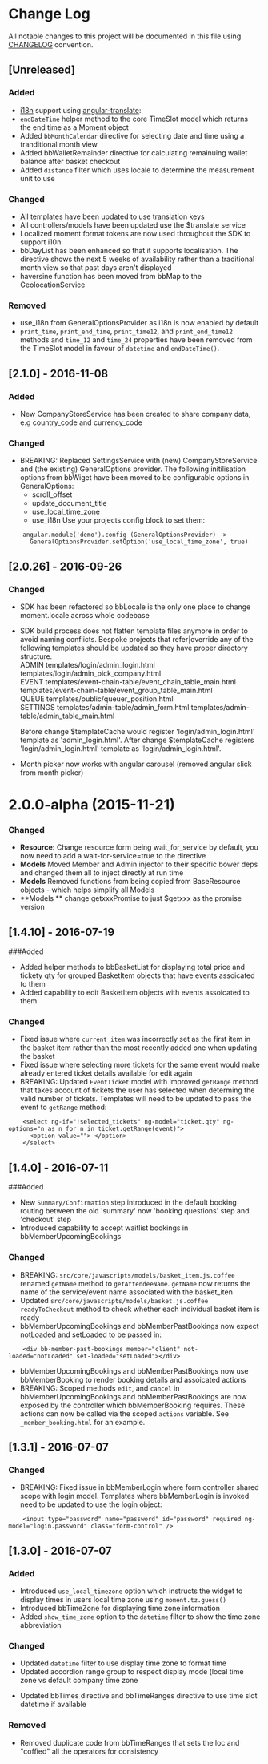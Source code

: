 # Change Log
All notable changes to this project will be documented in this file using [CHANGELOG](http://keepachangelog.com/en/0.3.0/) convention.

## [Unreleased]

### Added
* [i18n](https://github.com/BookingBug/bookingbug-angular/wiki/1.1-i18n) support using [angular-translate](https://angular-translate.github.io/): 
* `endDateTime` helper method to the core TimeSlot model which returns the end time as a Moment object
* Added `bbMonthCalendar` directive for selecting date and time using a tranditional month view
* Added bbWalletRemainder directive for calculating remainuing wallet balance after basket checkout
* Added `distance` filter which uses locale to determine the measurement unit to use


### Changed
* All templates have been updated to use translation keys
* All controllers/models have been updated use the $translate service
* Localized moment format tokens are now used throughout the SDK to support i10n
* bbDayList has been enhanced so that it supports localisation.  The directive shows the next 5 weeks of availability rather than a traditional month view so that past days aren't displayed
* haversine function has been moved from bbMap to the GeolocationService

### Removed
* use_i18n from GeneralOptionsProvider as i18n is now enabled by default
* `print_time`, `print_end_time`, `print_time12`, and `print_end_time12` methods and `time_12` and `time_24` properties have been removed from the TimeSlot model in favour of `datetime` and `endDateTime()`.


## [2.1.0] - 2016-11-08
### Added
- New CompanyStoreService has been created to share company data, e.g country_code and currency_code

### Changed
- BREAKING: Replaced SettingsService with (new) CompanyStoreService and (the existing) GeneralOptions provider. 
  The following initilisation options from bbWiget have been moved to be configurable options in GeneralOptions:
    - scroll_offset
    - update_document_title
    - use_local_time_zone
    - use_i18n
  Use your projects config block to set them:

```
    angular.module('demo').config (GeneralOptionsProvider) ->
      GeneralOptionsProvider.setOption('use_local_time_zone', true)
```

## [2.0.26] - 2016-09-26
### Changed
- SDK has been refactored so bbLocale is the only one place to change moment.locale across whole codebase
- SDK build process does not flatten template files anymore in order to avoid naming conflicts.
  Bespoke projects that refer|override any of the following templates should be updated so they have proper directory structure.  
  ADMIN
  templates/login/admin_login.html
  templates/login/admin_pick_company.html  
  EVENT
  templates/event-chain-table/event_chain_table_main.html
  templates/event-chain-table/event_group_table_main.html  
  QUEUE
  templates/public/queuer_position.html  
  SETTINGS
  templates/admin-table/admin_form.html
  templates/admin-table/admin_table_main.html
  
  Before change $templateCache would register 'login/admin_login.html' template as 'admin_login.html'.
  After change $templateCache registers 'login/admin_login.html' template as 'login/admin_login.html'.
- Month picker now works with angular carousel (removed angular slick from month picker)

<a name="2.0.0-alpha"></a>
# 2.0.0-alpha (2015-11-21)
### Changed
- **Resource:** Change resource form being wait_for_service by default, you now need to add a wait-for-service=true to the directive
- **Models** Moved Member and Admin injector to their specific bower deps and changed them all to inject directly at run time
- **Models** Removed functions from being copied from BaseResource objects - which helps simplify all Models
- **Models ** change getxxxPromise to just $getxxx as the promise version

## [1.4.10] - 2016-07-19
###Added
- Added helper methods to bbBasketList for displaying total price and tickety qty for grouped BasketItem objects that have events assoicated to them
- Added capability to edit BasketItem objects with events assoicated to them

### Changed
- Fixed issue where `current_item` was incorrectly set as the first item in the basket item rather than the most recently added one when updating the basket
- Fixed issue where selecting more tickets for the same event would make already entered ticket details available for edit again
- BREAKING: Updated `EventTicket` model with improved `getRange` method that takes account of tickets the user has selected when determing the valid number of tickets. Templates will need to be updated to pass the event to `getRange` method:

```
    <select ng-if="!selected_tickets" ng-model="ticket.qty" ng-options="n as n for n in ticket.getRange(event)">
      <option value="">-</option>
    </select>
```

## [1.4.0] - 2016-07-11
###Added
- New `Summary/Confirmation` step introduced in the default booking routing between the old 'summary' now 'booking questions' step and 'checkout' step
- Introduced capability to accept waitlist bookings in bbMemberUpcomingBookings

### Changed
- BREAKING: `src/core/javascripts/models/basket_item.js.coffee` renamed `getName` method to `getAttendeeName`. `getName` now returns the name of the service/event name associated with the basket_iten
- Updated `src/core/javascripts/models/basket.js.coffee` `readyToCheckout` method to check whether each individual basket item is ready
- bbMemberUpcomingBookings and bbMemberPastBookings now expect notLoaded and setLoaded to be passed in:

```
    <div bb-member-past-bookings member="client" not-loaded="notLoaded" set-loaded="setLoaded"></div>
```

- bbMemberUpcomingBookings and bbMemberPastBookings now use bbMemberBooking to render booking details and assoicated actions
- BREAKING: Scoped methods `edit`, and `cancel` in bbMemberUpcomingBookings and bbMemberPastBookings are now exposed by the controller which bbMemberBooking requires. These actions can now be called via the scoped `actions` variable. See `_member_booking.html` for an example.

## [1.3.1] - 2016-07-07
### Changed
- BREAKING: Fixed issue in bbMemberLogin where form controller shared scope with login model. Templates where bbMemberLogin is invoked need to be updated to use the login object:

```
    <input type="password" name="password" id="password" required ng-model="login.password" class="form-control" />
```

## [1.3.0] - 2016-07-07
### Added
- Introduced `use_local_timezone` option which instructs the widget to display times in users local time zone using `moment.tz.guess()`
- Introduced bbTimeZone for displaying time zone information
- Added `show_time_zone` option to the `datetime` filter to show the time zone abbreviation

### Changed
- Updated `datetime` filter to use display time zone to format time
- Updated accordion range group to respect display mode (local time zone vs default company time zone
* Updated bbTimes directive and bbTimeRanges directive to use time slot datetime if available

### Removed
- Removed duplicate code from bbTimeRanges that sets the loc and "coffied" all the operators for consistency
